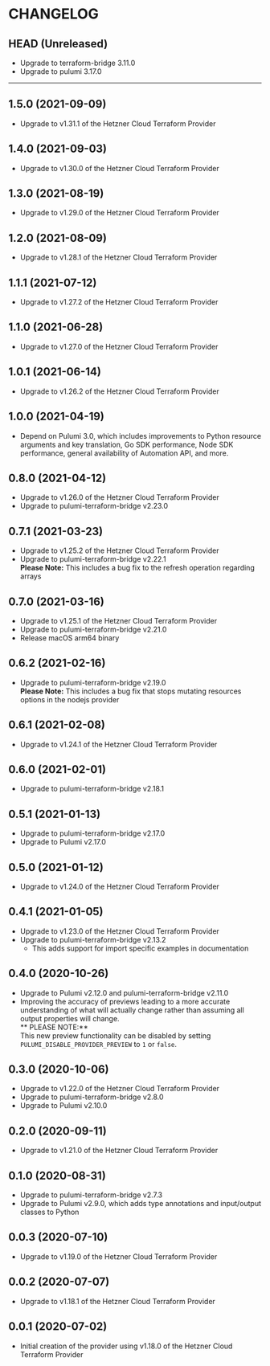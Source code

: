 CHANGELOG
=========

## HEAD (Unreleased)
* Upgrade to terraform-bridge 3.11.0
* Upgrade to pulumi 3.17.0

---

## 1.5.0 (2021-09-09)
* Upgrade to v1.31.1 of the Hetzner Cloud Terraform Provider

## 1.4.0 (2021-09-03)
* Upgrade to v1.30.0 of the Hetzner Cloud Terraform Provider

## 1.3.0 (2021-08-19)
* Upgrade to v1.29.0 of the Hetzner Cloud Terraform Provider

## 1.2.0 (2021-08-09)
* Upgrade to v1.28.1 of the Hetzner Cloud Terraform Provider

## 1.1.1 (2021-07-12)
* Upgrade to v1.27.2 of the Hetzner Cloud Terraform Provider

## 1.1.0 (2021-06-28)
* Upgrade to v1.27.0 of the Hetzner Cloud Terraform Provider

## 1.0.1 (2021-06-14)
* Upgrade to v1.26.2 of the Hetzner Cloud Terraform Provider

## 1.0.0 (2021-04-19)
* Depend on Pulumi 3.0, which includes improvements to Python resource arguments and key translation, Go SDK performance,
  Node SDK performance, general availability of Automation API, and more.

## 0.8.0 (2021-04-12)
* Upgrade to v1.26.0 of the Hetzner Cloud Terraform Provider
* Upgrade to pulumi-terraform-bridge v2.23.0

## 0.7.1 (2021-03-23)
* Upgrade to v1.25.2 of the Hetzner Cloud Terraform Provider
* Upgrade to pulumi-terraform-bridge v2.22.1  
  **Please Note:** This includes a bug fix to the refresh operation regarding arrays

## 0.7.0 (2021-03-16)
* Upgrade to v1.25.1 of the Hetzner Cloud Terraform Provider
* Upgrade to pulumi-terraform-bridge v2.21.0
* Release macOS arm64 binary

## 0.6.2 (2021-02-16)
* Upgrade to pulumi-terraform-bridge v2.19.0  
  **Please Note:** This includes a bug fix that stops mutating resources options in the nodejs provider

## 0.6.1 (2021-02-08)
* Upgrade to v1.24.1 of the Hetzner Cloud Terraform Provider

## 0.6.0 (2021-02-01)
* Upgrade to pulumi-terraform-bridge v2.18.1

## 0.5.1 (2021-01-13)
* Upgrade to pulumi-terraform-bridge v2.17.0
* Upgrade to Pulumi v2.17.0

## 0.5.0 (2021-01-12)
* Upgrade to v1.24.0 of the Hetzner Cloud Terraform Provider

## 0.4.1 (2021-01-05)
* Upgrade to v1.23.0 of the Hetzner Cloud Terraform Provider
* Upgrade to pulumi-terraform-bridge v2.13.2
  * This adds support for import specific examples in documentation

## 0.4.0 (2020-10-26)
* Upgrade to Pulumi v2.12.0 and pulumi-terraform-bridge v2.11.0
* Improving the accuracy of previews leading to a more accurate understanding of what will actually change rather than assuming all output properties will change.  
  ** PLEASE NOTE:**  
  This new preview functionality can be disabled by setting `PULUMI_DISABLE_PROVIDER_PREVIEW` to `1` or `false`.

## 0.3.0 (2020-10-06)
* Upgrade to v1.22.0 of the Hetzner Cloud Terraform Provider
* Upgrade to pulumi-terraform-bridge v2.8.0
* Upgrade to Pulumi v2.10.0

## 0.2.0 (2020-09-11)
* Upgrade to v1.21.0 of the Hetzner Cloud Terraform Provider

## 0.1.0 (2020-08-31)
* Upgrade to pulumi-terraform-bridge v2.7.3
* Upgrade to Pulumi v2.9.0, which adds type annotations and input/output classes to Python

## 0.0.3 (2020-07-10)
* Upgrade to v1.19.0 of the Hetzner Cloud Terraform Provider

## 0.0.2 (2020-07-07)
* Upgrade to v1.18.1 of the Hetzner Cloud Terraform Provider

## 0.0.1 (2020-07-02)
* Initial creation of the provider using v1.18.0 of the Hetzner Cloud Terraform Provider
